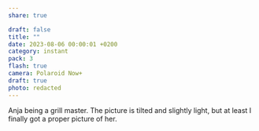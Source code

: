 ```yaml
---
share: true

draft: false
title: ""
date: 2023-08-06 00:00:01 +0200
category: instant
pack: 3
flash: true
camera: Polaroid Now+
draft: true
photo: redacted
---
```


Anja being a grill master. The picture is tilted and slightly light, but at least I finally got a proper picture of her.
